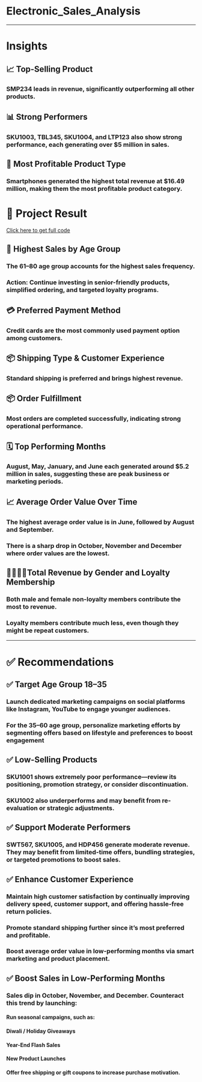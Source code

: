 # Electronic_Sales_Analysis
---
# Insights

## 📈 Top-Selling Product
### SMP234 leads in revenue, significantly outperforming all other products.

## 📊 Strong Performers
### SKU1003, TBL345, SKU1004, and LTP123 also show strong performance, each generating over $5 million in sales.

## 📱 Most Profitable Product Type
### Smartphones generated the highest total revenue at $16.49 million, making them the most profitable product category.
# 📌 Project Result

[Click here to get full code](https://github.com/gokuljujgar07/Electronic_Sales_Analysis/blob/main/Electronic%20_Sales_Analysis.ipynb)
## 👥 Highest Sales by Age Group
### The 61–80 age group accounts for the highest sales frequency.
### Action: Continue investing in senior-friendly products, simplified ordering, and targeted loyalty programs.

## 💳 Preferred Payment Method
### Credit cards are the most commonly used payment option among customers.

## 📦 Shipping Type & Customer Experience
### Standard shipping is preferred and brings highest revenue.

## 📦 Order Fulfillment
### Most orders are completed successfully, indicating strong operational performance.

## 🗓️ Top Performing Months
### August, May, January, and June each generated around $5.2 million in sales, suggesting these are peak business or marketing periods.

## 📈 Average Order Value Over Time
### The highest average order value is in June, followed by August and September.
### There is a sharp drop in October, November and December where order values are the lowest.

## 🧍‍♂️🧍‍♀️Total Revenue by Gender and Loyalty Membership
### Both male and female non-loyalty members contribute the most to revenue.
### Loyalty members contribute much less, even though they might be repeat customers.
---
# ✅  Recommendations

## ✅ Target Age Group 18–35
### Launch dedicated marketing campaigns on social platforms like Instagram, YouTube  to engage younger audiences.
### For the 35–60 age group, personalize marketing efforts by segmenting offers based on lifestyle and preferences to boost engagement

## ✅ Low-Selling Products
### SKU1001 shows extremely poor performance—review its positioning, promotion strategy, or consider discontinuation.
### SKU1002 also underperforms and may benefit from re-evaluation or strategic adjustments.

## ✅ Support Moderate Performers
### SWT567, SKU1005, and HDP456 generate moderate revenue. They may benefit from limited-time offers, bundling strategies, or targeted promotions to boost sales.

## ✅ Enhance Customer Experience
### Maintain high customer satisfaction by continually improving delivery speed, customer support, and offering hassle-free return policies.
### Promote standard shipping further since it’s most preferred and profitable.
### Boost average order value in low-performing months via smart marketing and product placement.

## ✅ Boost Sales in Low-Performing Months
### Sales dip in October, November, and December. Counteract this trend by launching:
#### Run seasonal campaigns, such as:
#### Diwali / Holiday Giveaways
#### Year-End Flash Sales
#### New Product Launches
#### Offer free shipping or gift coupons to increase purchase motivation.
#### 
